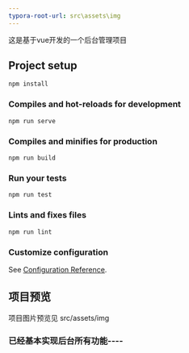 ```yaml
---
typora-root-url: src\assets\img
---
```


这是基于vue开发的一个后台管理项目

## Project setup
```
npm install
```

### Compiles and hot-reloads for development
```
npm run serve
```

### Compiles and minifies for production
```
npm run build
```

### Run your tests
```
npm run test
```

### Lints and fixes files
```
npm run lint
```

### Customize configuration
See [Configuration Reference](https://cli.vuejs.org/config/).

## **项目预览**


项目图片预览见 src/assets/img



### 已经基本实现后台所有功能----
